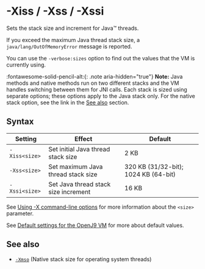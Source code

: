 <!--
* Copyright (c) 2017, 2022 IBM Corp. and others
*
* This program and the accompanying materials are made
* available under the terms of the Eclipse Public License 2.0
* which accompanies this distribution and is available at
* https://www.eclipse.org/legal/epl-2.0/ or the Apache
* License, Version 2.0 which accompanies this distribution and
* is available at https://www.apache.org/licenses/LICENSE-2.0.
*
* This Source Code may also be made available under the
* following Secondary Licenses when the conditions for such
* availability set forth in the Eclipse Public License, v. 2.0
* are satisfied: GNU General Public License, version 2 with
* the GNU Classpath Exception [1] and GNU General Public
* License, version 2 with the OpenJDK Assembly Exception [2].
*
* [1] https://www.gnu.org/software/classpath/license.html
* [2] http://openjdk.java.net/legal/assembly-exception.html
*
* SPDX-License-Identifier: EPL-2.0 OR Apache-2.0 OR GPL-2.0 WITH
* Classpath-exception-2.0 OR LicenseRef-GPL-2.0 WITH Assembly-exception
-->

# -Xiss / -Xss / -Xssi

Sets the stack size and increment for Java&trade; threads.

If you exceed the maximum Java thread stack size, a `java/lang/OutOfMemoryError` message is reported.

You can use the `-verbose:sizes` option to find out the values that the VM is currently using.

:fontawesome-solid-pencil-alt:{: .note aria-hidden="true"} **Note:** Java methods and native methods run on two different stacks and the VM handles switching between them for JNI calls. Each stack is sized using separate options; these options apply to the Java stack only. For the native stack option, see the link in the [See also](#see-also) section.

## Syntax

| Setting       | Effect                               | Default                              |
|---------------|--------------------------------------|--------------------------------------|
| `-Xiss<size>` | Set initial Java thread stack size   | 2 KB                                 |
| `-Xss<size>`  | Set maximum Java thread stack size   | 320 KB (31/32-bit); 1024 KB (64-bit) |
| `-Xssi<size>` | Set Java thread stack size increment | 16 KB                                |

See [Using -X command-line options](x_jvm_commands.md) for more information about the `<size>` parameter.  

See [Default settings for the OpenJ9 VM](openj9_defaults.md) for more about default values.

## See also

- [`-Xmso`](xmso.md) (Native stack size for operating system threads)




<!-- ==== END OF TOPIC ==== xss.md ==== -->
<!-- ==== END OF TOPIC ==== xssi.md ==== -->
<!-- ==== END OF TOPIC ==== xiss.md ==== -->
